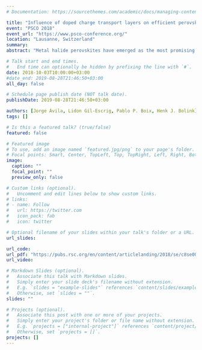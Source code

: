 ```yaml
---
# Documentation: https://sourcethemes.com/academic/docs/managing-content/

title: "Influence of doped charge transport layers on efficient perovskite solar cells"
event: "PSCO 2018"
event_url: "https://www.psco-conference.org/"
location: "Lausanne, Switzerland"
summary:
abstract: "Metal halide perovskites have emerged as the most promising materials for the next generation of solar cells, achieving record efficiencies over 22%. In most of the reported high efficiency vapor deposited perovskite solar cells the perovskite absorber layer is sandwiched in between charge selective transport layers. The conductivity of these layers is frequently enhanced by “doping” them with additives that lead to an excess of charge concentration. Key advantages of using doped layers classically include reduced series resistance and the formation of ohmic contacts to the external electrodes, both enhancing the fill factor of the cells. The main drawback, however, lies in the stability of the devices, which can be reduced when doped layers are employed. Here, we study the influence of the doped and undoped transport layers on fully evaporated p-i-n devices. We propose a strategy to improve stability and efficiency by removing the doped layers in a series of different layouts. The use of undoped transport layers on the n-side notably enhances the stability. On the other hand, the use of undoped transport layers on the p-side lead to higher current densities. On average 18 % of power conversion efficiency was reached, improving the stability and reliability of fully evaporated perovskite solar cells."

# Talk start and end times.
#   End time can optionally be hidden by prefixing the line with `#`.
date: 2018-10-03T10:00:00+03:00
#date_end: 2019-08-28T21:46:50+03:00
all_day: false

# Schedule page publish date (NOT talk date).
publishDate: 2019-08-28T21:46:50+03:00

authors: [Jorge Ávila, Lidon Gil-Escrig, Pablo P. Boix, Henk J. Bolink]
tags: []

# Is this a featured talk? (true/false)
featured: false

# Featured image
# To use, add an image named `featured.jpg/png` to your page's folder. 
# Focal points: Smart, Center, TopLeft, Top, TopRight, Left, Right, BottomLeft, Bottom, BottomRight.
image:
  caption: ""
  focal_point: ""
  preview_only: false

# Custom links (optional).
#   Uncomment and edit lines below to show custom links.
# links:
# - name: Follow
#   url: https://twitter.com
#   icon_pack: fab
#   icon: twitter

# Optional filename of your slides within your talk's folder or a URL.
url_slides:

url_code:
url_pdf: "https://pubs.rsc.org/en/content/articlelanding/2018/se/c8se00218e#!divAbstract"
url_video:

# Markdown Slides (optional).
#   Associate this talk with Markdown slides.
#   Simply enter your slide deck's filename without extension.
#   E.g. `slides = "example-slides"` references `content/slides/example-slides.md`.
#   Otherwise, set `slides = ""`.
slides: ""

# Projects (optional).
#   Associate this post with one or more of your projects.
#   Simply enter your project's folder or file name without extension.
#   E.g. `projects = ["internal-project"]` references `content/project/deep-learning/index.md`.
#   Otherwise, set `projects = []`.
projects: []
---
```

